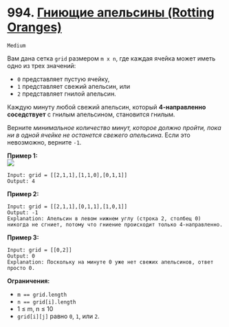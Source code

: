 # 994. [Гниющие апельсины (Rotting Oranges)](https://leetcode.com/problems/rotting-oranges/description/)

`Medium`

Вам дана сетка `grid` размером `m x n`, где каждая ячейка может иметь одно из трех значений:

*   `0` представляет пустую ячейку,
*   `1` представляет свежий апельсин, или
*   `2` представляет гнилой апельсин.

Каждую минуту любой свежий апельсин, который **4-направленно соседствует** с гнилым апельсином, становится гнилым.

Верните *минимальное количество минут, которое должно пройти, пока ни в одной ячейке не останется свежего апельсина*. Если это невозможно, верните `-1`.

**Пример 1:**\
![](https://assets.leetcode.com/uploads/2019/02/16/oranges.png)
```
Input: grid = [[2,1,1],[1,1,0],[0,1,1]]
Output: 4
```

**Пример 2:**
```
Input: grid = [[2,1,1],[0,1,1],[1,0,1]]
Output: -1
Explanation: Апельсин в левом нижнем углу (строка 2, столбец 0) никогда не сгниет, потому что гниение происходит только 4-направленно.
```

**Пример 3:**
```
Input: grid = [[0,2]]
Output: 0
Explanation: Поскольку на минуте 0 уже нет свежих апельсинов, ответ просто 0.
```

**Ограничения:**

*   `m == grid.length`
*   `n == grid[i].length`
*   1 ≤ m, n ≤ 10
*   `grid[i][j]` равно `0`, `1`, или `2`.